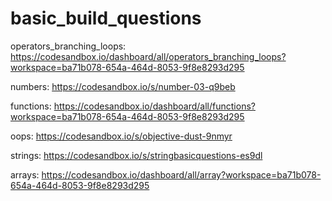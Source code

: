 # basic_build_questions

operators_branching_loops: https://codesandbox.io/dashboard/all/operators_branching_loops?workspace=ba71b078-654a-464d-8053-9f8e8293d295

numbers: https://codesandbox.io/s/number-03-q9beb

functions: https://codesandbox.io/dashboard/all/functions?workspace=ba71b078-654a-464d-8053-9f8e8293d295

oops: https://codesandbox.io/s/objective-dust-9nmyr

strings: https://codesandbox.io/s/stringbasicquestions-es9dl

arrays: https://codesandbox.io/dashboard/all/array?workspace=ba71b078-654a-464d-8053-9f8e8293d295

